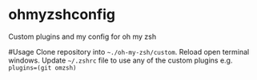# ohmyzshconfig
Custom plugins and my config for oh my zsh

#Usage
Clone repository into `~./oh-my-zsh/custom`. Reload open terminal windows.
Update `~/.zshrc` file to use any of the custom plugins e.g. `plugins=(git omzsh)`
